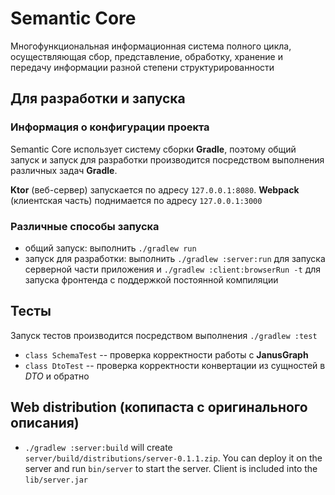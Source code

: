 # Semantic Core
Многофункциональная информационная система полного цикла, осуществляющая сбор, представление, обработку, хранение и передачу информации разной степени структурированности

## Для разработки и запуска
### Информация о конфигурации проекта
Semantic Core использует систему сборки **Gradle**, поэтому общий запуск и запуск для разработки производится посредством выполнения различных задач **Gradle**.

**Ktor** (веб-сервер) запускается по адресу `127.0.0.1:8080`.
**Webpack** (клиентская часть) поднимается по адресу `127.0.0.1:3000`

### Различные способы запуска
- общий запуск: выполнить `./gradlew run`
- запуск для разработки: выполнить `./gradlew :server:run` для запуска серверной части приложения и `./gradlew :client:browserRun -t` для запуска фронтенда с поддержкой постоянной компиляции

## Тесты
Запуск тестов производится посредством выполнения `./gradlew :test`
- `class SchemaTest` -- проверка корректности работы с **JanusGraph**
- `class DtoTest` -- проверка корректности конвертации из сущностей в *DTO* и обратно

## Web distribution (копипаста с оригинального описания)
- `./gradlew :server:build` will create `server/build/distributions/server-0.1.1.zip`. You can deploy it on the server and run `bin/server` to start the server. Client is included into the `lib/server.jar` 